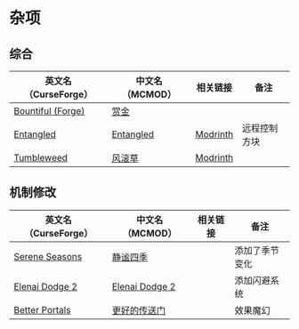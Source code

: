 # 杂项

## 综合

| 英文名（CurseForge）                                                        | 中文名（MCMOD）                                   | 相关链接                                        | 备注         |
| --------------------------------------------------------------------------- | ------------------------------------------------- | ----------------------------------------------- | ------------ |
| [Bountiful (Forge)](https://www.curseforge.com/minecraft/mc-mods/bountiful) | [赏金](https://www.mcmod.cn/class/2657.html)      |                                                 |              |
| [Entangled](https://www.curseforge.com/minecraft/mc-mods/entangled)         | [Entangled](https://www.mcmod.cn/class/5939.html) | [Modrinth](https://modrinth.com/mod/entangled)  | 远程控制方块 |
| [Tumbleweed](https://www.curseforge.com/minecraft/mc-mods/tumbleweed)       | [风滚草](https://www.mcmod.cn/class/1880.html)    | [Modrinth](https://modrinth.com/mod/tumbleweed) |              |

## 机制修改

| 英文名（CurseForge）                                                          | 中文名（MCMOD）                                        | 相关链接 | 备注           |
| ----------------------------------------------------------------------------- | ------------------------------------------------------ | -------- | -------------- |
| [Serene Seasons](https://www.curseforge.com/minecraft/mc-mods/serene-seasons) | [静谧四季](https://www.mcmod.cn/class/1132.html)       |          | 添加了季节变化 |
| [Elenai Dodge 2](https://www.curseforge.com/minecraft/mc-mods/elenai-dodge-2) | [Elenai Dodge 2](https://www.mcmod.cn/class/3835.html) |          | 添加闪避系统   |
| [Better Portals](https://www.curseforge.com/minecraft/mc-mods/betterportals)  | [更好的传送门](https://www.mcmod.cn/class/1761.html)   |          | 效果魔幻       |
